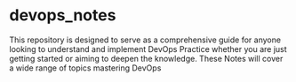 # devops_notes
This repository is designed to serve as a comprehensive guide for anyone looking to understand and implement DevOps Practice whether you are just getting started or aiming to deepen the knowledge. These Notes will cover a wide range of topics mastering DevOps

